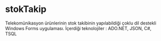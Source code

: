 # stokTakip
Telekomünikasyon ürünlerinin stok takibinin yapılabildiği çoklu dil destekli Windows Forms uygulaması.
İçerdiği teknolojiler : ADO.NET, JSON, C#, TSQL
